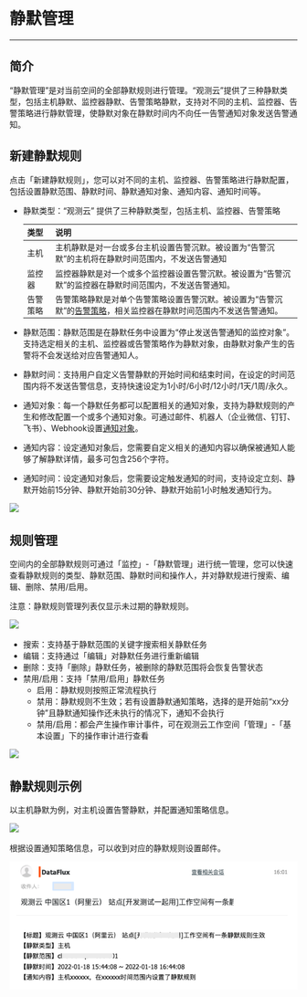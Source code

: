 # 静默管理
---

## 简介

“静默管理”是对当前空间的全部静默规则进行管理。“观测云”提供了三种静默类型，包括主机静默、监控器静默、告警策略静默，支持对不同的主机、监控器、告警策略进行静默管理，使静默对象在静默时间内不向任一告警通知对象发送告警通知。

## 新建静默规则

点击「新建静默规则」，您可以对不同的主机、监控器、告警策略进行静默配置，包括设置静默范围、静默时间、静默通知对象、通知内容、通知时间等。

- 静默类型：“观测云” 提供了三种静默类型，包括主机、监控器、告警策略

  | 类型 | 说明 |
  | --- | --- |
  | 主机 | 主机静默是对一台或多台主机设置告警沉默。被设置为“告警沉默”的主机将在静默时间范围内，不发送告警通知 |
  | 监控器 | 监控器静默是对一个或多个监控器设置告警沉默。被设置为“告警沉默”的监控器在静默时间范围内，不发送告警通知。 |
  | 告警策略 | 告警策略静默是对单个告警策略设置告警沉默。被设置为“告警沉默”的[告警策略](monitor/monitor-management.md)，相关监控器在静默时间范围内不发送告警通知。 |

- 静默范围：静默范围是在静默任务中设置为“停止发送告警通知的监控对象”。支持选定相关的主机、监控器或告警策略作为静默对象，由静默对象产生的告警将不会发送给对应告警通知人。
- 静默时间：支持用户自定义告警静默的开始时间和结束时间，在设定的时间范围内将不发送告警信息，支持快速设定为1小时/6小时/12小时/1天/1周/永久。

- 通知对象：每一个静默任务都可以配置相关的通知对象，支持为静默规则的产生和修改配置一个或多个通知对象。可通过邮件、机器人（企业微信、钉钉、飞书）、Webhook设置[通知对象](../management/notify-object.md)。
- 通知内容：设定通知对象后，您需要自定义相关的通知内容以确保被通知人能够了解静默详情，最多可包含256个字符。
- 通知时间：设定通知对象后，您需要设定触发通知的时间，支持设定立刻、静默开始前15分钟、静默开始前30分钟、静默开始前1小时触发通知行为。

![](img/monitor7.png)

## 规则管理

空间内的全部静默规则可通过「监控」-「静默管理」进行统一管理，您可以快速查看静默规则的类型、静默范围、静默时间和操作人，并对静默规进行搜索、编辑、删除、禁用/启用。

注意：静默规则管理列表仅显示未过期的静默规则。

![](img/monitor8.png)

- 搜索：支持基于静默范围的关键字搜索相关静默任务
- 编辑：支持通过「编辑」对静默任务进行重新编辑
- 删除：支持「删除」静默任务，被删除的静默范围将会恢复告警状态
- 禁用/启用：支持「禁用/启用」静默任务
   - 启用：静默规则按照正常流程执行
   - 禁用：静默规则不生效；若有设置静默通知策略，选择的是开始前“xx分钟”且静默通知操作还未执行的情况下，通知不会执行
   - 禁用/启用：都会产生操作审计事件，可在观测云工作空间「管理」-「基本设置」下的操作审计进行查看

![](img/2.monitor_7.png)

## 静默规则示例

以主机静默为例，对主机设置告警静默，并配置通知策略信息。

![](img/monitor9.png)

根据设置通知策略信息，可以收到对应的静默规则设置邮件。

![](img/2.monitor_9.png)
